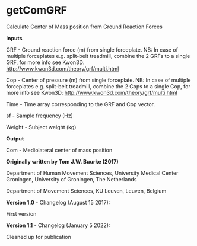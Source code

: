 # getComGRF
Calculate Center of Mass position from Ground Reaction Forces

**Inputs**

GRF    - Ground reaction force (m) from single forceplate.
           NB: In case of multiple forceplates e.g. split-belt treadmill,
           combine the 2 GRFs to a single GRF, for more info see Kwon3D:
           http://www.kwon3d.com/theory/grf/multi.html
           
Cop    - Center of pressure (m) from single forceplate.
           NB: In case of multiple forceplates e.g. split-belt treadmill,
           combine the 2 Cops to a single Cop, for more info see Kwon3D:
           http://www.kwon3d.com/theory/grf/multi.html
           
Time   - Time array corresponding to the GRF and Cop vector.

sf     - Sample frequency (Hz)

Weight - Subject weight (kg)

**Output**

Com    - Mediolateral center of mass position

**Originally written by Tom J.W. Buurke (2017)**

Department of Human Movement Sciences, University Medical Center 
  Groningen, University of Groningen, The Netherlands
  
Department of Movement Sciences, KU Leuven, Leuven, Belgium

**Version 1.0** - Changelog (August 15 2017):

First version

**Version 1.1** - Changelog (January 5 2022):

Cleaned up for publication
